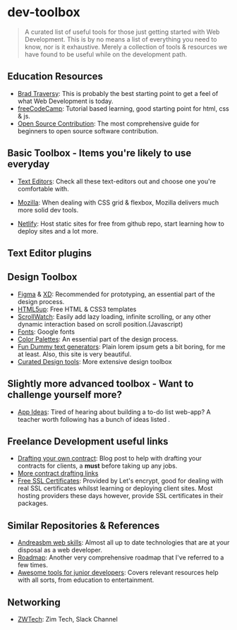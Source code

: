 # dev-toolbox
> A curated list of useful tools for those just getting started with Web Development.  This is by no means a list of everything you need to know, nor is it exhaustive. Merely a collection of tools &amp; resources we have found to be useful while on the development path.

## Education Resources
- [Brad Traversy](https://www.traversymedia.com/): This is probably the best starting point to get a feel of what Web Development is today.
- [freeCodeCamp](https://www.freecodecamp.org/learn/): Tutorial based learning, good starting point for html, css & js.
- [Open Source Contribution](https://github.com/freeCodeCamp/how-to-contribute-to-open-source): The most comprehensive guide for beginners to open source software contribution.

## Basic Toolbox - Items you're likely to use everyday
- [Text Editors](https://www.techradar.com/best/best-text-editors): Check all these text-editors out and choose one you're comfortable with.

- [Mozilla](https://www.mozilla.org/en-US/firefox/new/): When dealing with CSS grid & flexbox, Mozilla delivers much more solid dev tools.
- [Netlify](https://www.netlify.com/): Host static sites for free from github repo, start learning how to deploy sites and a lot more.

## Text Editor plugins

## Design Toolbox 
-  [Figma](https://www.figma.com/downloads/) & [XD](https://www.adobe.com/products/xd.html): Recommended for prototyping, an essential part of the design process. 
- [HTML5up](https://html5up.net/): Free HTML & CSS3 templates
- [ScrollWatch](https://edull24.github.io/ScrollWatch/0): Easily add lazy loading, infinite scrolling, or any other dynamic interaction based on scroll position.(Javascript)
- [Fonts](https://fonts.google.com/): Google fonts
- [Color Palettes](https://www.designbombs.com/best-online-color-palette-generators/): An essential part of the design process. 
- [Fun Dummy text generators](https://loremipsum.io/ultimate-list-of-lorem-ipsum-generators/): Plain lorem ipsum gets a bit boring, for me at least. Also, this site is very beautiful.
- [Curated Design tools](https://github.com/kudapara/curated-design-tools): More extensive design toolbox 


## Slightly more advanced toolbox - Want to challenge yourself more?
- [App Ideas](https://flaviocopes.com/sample-app-ideas/): Tired of hearing about building a to-do list web-app? A teacher worth following has a bunch of ideas listed .



## Freelance Development useful links
- [Drafting your own contract](https://www.smashingmagazine.com/2009/10/freelance-contracts-dos-and-donts): Blog post to help with drafting your contracts for clients, a **must** before taking up any jobs. 
- [More contract drafting links](https://www.smashingmagazine.com/2013/04/legal-guide-contract-samples-for-designers/)
- [Free SSL Certificates](https://letsencrypt.org/): Provided by Let's encrypt, good for dealing with real SSL certificates whilsst learning or deploying client sites. Most hosting providers these days however, provide SSL certificates in their packages.

## Similar Repositories & References
- [Andreasbm web skills](https://andreasbm.github.io/web-skills/): Almost all up to date technologies that are at your disposal as a web developer.
- [Roadmap](https://roadmap.sh/): Another very comprehensive roadmap that I've referred to a few times.
- [Awesome tools for junior developers](): Covers relevant resources help with all sorts, from education to entertainment. 

## Networking
- [ZWTech](https://join.slack.com/t/zwtech-community/shared_invite/zt-d9zb5gtg-2sV4pItLTep3CdpCAWYLeQ): Zim Tech, Slack Channel
